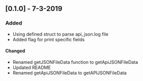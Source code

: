 ## [0.1.0] - 7-3-2019
### Added

- Using defined struct to parse api_json.log file
- Added flag for print specific fields

#### Changed

- Renamed getJSONFileData function to getApiJSONFileData
- Updated README
- Renamed getApiJSONFileData to getAPIJSONFileData